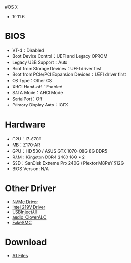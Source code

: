 #OS X
- 10.11.6

# BIOS
- VT-d：Disabled
- Boot Device Control：UEFI and Legacy OPROM
- Legacy USB Support：Auto
- Boot from Storage Devices：UEFI driver first
- Boot from PCIe/PCI Expansion Devices：UEFI driver first
- OS Type：Other OS
- XHCI Hand-off：Enabled
- SATA Mode：AHCI Mode
- SerialPort：Off
- Primary Display Auto：IGFX

# Hardware
- CPU：I7-6700
- MB：Z170-AR
- GPU：HD 530 / ASUS GTX 1070-O8G 8G DDR5
- RAM：Kingston DDR4 2400 16G * 2
- SSD：SanDisk Extreme Pro 240G / Plextor M8PeY 512G
- BIOS Version: N/A

# Other Driver
- [NVMe Driver](http://www.macvidcards.com/uploads/2/7/6/8/27683275/nvme_for_osx.zip)
- [Intel 219V Driver](https://bitbucket.org/RehabMan/os-x-intel-network/downloads/RehabMan-IntelMausiEthernet-v2-2016-0419.zip)
- [USBInjectAll](https://bitbucket.org/RehabMan/os-x-usb-inject-all/downloads/RehabMan-USBInjectAll-2016-0907.zip)
- [audio_CloverALC](https://github.com/toleda/audio_CloverALC/archive/master.zip)
- [FakeSMC](https://bitbucket.org/RehabMan/os-x-fakesmc-kozlek/downloads/RehabMan-FakeSMC-2016-0908.zip)

# Download
* [All Files](https://bitbucket.org/ChengYouFang/customac/downloads/Z170-AR.zip) 